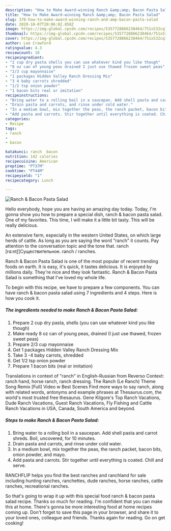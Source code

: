 ```yaml
---
description: "How to Make Award-winning Ranch &amp;amp; Bacon Pasta Salad"
title: "How to Make Award-winning Ranch &amp;amp; Bacon Pasta Salad"
slug: 378-how-to-make-award-winning-ranch-and-amp-bacon-pasta-salad
date: 2020-10-07T20:06:02.858Z
image: https://img-global.cpcdn.com/recipes/5357728866238464/751x532cq70/ranch-bacon-pasta-salad-recipe-main-photo.jpg
thumbnail: https://img-global.cpcdn.com/recipes/5357728866238464/751x532cq70/ranch-bacon-pasta-salad-recipe-main-photo.jpg
cover: https://img-global.cpcdn.com/recipes/5357728866238464/751x532cq70/ranch-bacon-pasta-salad-recipe-main-photo.jpg
author: Lee Crawford
ratingvalue: 4.3
reviewcount: 10
recipeingredient:
- "2 cup dry pasta shells you can use whatever kind you like though"
- "8 oz can of young peas drained I just use thawed frozen sweet peas"
- "2/3 cup mayonnaise"
- "1 packages Hidden Valley Ranch Dressing Mix"
- "3 4 baby carrots shredded"
- "1/2 tsp onion powder"
- "1 bacon bits real or imitation"
recipeinstructions:
- "Bring water to a rolling boil in a saucepan. Add shell pasta and carrot shreds. Boil, uncovered, for 10 minutes."
- "Drain pasta and carrots, and rinse under cold water."
- "In a medium bowl, mix together the peas, the ranch packet, bacon bits, onion powder, and mayo."
- "Add pasta and carrots. Stir together until everything is coated. Chill and serve."
categories:
- Recipe
tags:
- ranch
- 
- bacon

katakunci: ranch  bacon 
nutrition: 142 calories
recipecuisine: American
preptime: "PT37M"
cooktime: "PT44M"
recipeyield: "1"
recipecategory: Lunch

---
```



![Ranch &amp; Bacon Pasta Salad](https://img-global.cpcdn.com/recipes/5357728866238464/751x532cq70/ranch-bacon-pasta-salad-recipe-main-photo.jpg)

Hello everybody, hope you are having an amazing day today. Today, I'm gonna show you how to prepare a special dish, ranch &amp; bacon pasta salad. One of my favorites. This time, I will make it a little bit tasty. This will be really delicious.

An extensive farm, especially in the western United States, on which large herds of cattle. As long as you are saying the word &#34;ranch&#34; it counts. Pay attention to the conversation topic and the tone that. ranch [rɑ:ntʃ]Существительное. ranch / ranches.

Ranch &amp; Bacon Pasta Salad is one of the most popular of recent trending foods on earth. It is easy, it's quick, it tastes delicious. It is enjoyed by millions daily. They're nice and they look fantastic. Ranch &amp; Bacon Pasta Salad is something that I've loved my whole life.


To begin with this recipe, we have to prepare a few components. You can have ranch &amp; bacon pasta salad using 7 ingredients and 4 steps. Here is how you cook it.

<!--inarticleads1-->

##### The ingredients needed to make Ranch &amp; Bacon Pasta Salad:

1. Prepare 2 cup dry pasta, shells (you can use whatever kind you like though)
1. Make ready 8 oz can of young peas, drained (I just use thawed, frozen sweet peas)
1. Prepare 2/3 cup mayonnaise
1. Get 1 packages Hidden Valley Ranch Dressing Mix
1. Take 3 -4 baby carrots, shredded
1. Get 1/2 tsp onion powder
1. Prepare 1 bacon bits (real or imitation)


Translations in context of &#34;ranch&#34; in English-Russian from Reverso Context: ranch hand, horse ranch, ranch dressing. The Ranch (Le Ranch) Theme Song Remix [Full] Video w Best Scenes Find more ways to say ranch, along with related words, antonyms and example phrases at Thesaurus.com, the world&#39;s most trusted free thesaurus. Gene Kilgore&#39;s Top Ranch Vacations, Dude Ranch Vacations, Guest Ranch Vacations, Fly Fishing and Cattle Ranch Vacations in USA, Canada, South America and beyond. 

<!--inarticleads2-->

##### Steps to make Ranch &amp; Bacon Pasta Salad:

1. Bring water to a rolling boil in a saucepan. Add shell pasta and carrot shreds. Boil, uncovered, for 10 minutes.
1. Drain pasta and carrots, and rinse under cold water.
1. In a medium bowl, mix together the peas, the ranch packet, bacon bits, onion powder, and mayo.
1. Add pasta and carrots. Stir together until everything is coated. Chill and serve.


RANCHFLIP helps you find the best ranches and ranchland for sale including hunting ranches, ranchettes, dude ranches, horse ranches, cattle ranches, recreational ranches. 

So that's going to wrap it up with this special food ranch &amp; bacon pasta salad recipe. Thanks so much for reading. I'm confident that you can make this at home. There's gonna be more interesting food at home recipes coming up. Don't forget to save this page in your browser, and share it to your loved ones, colleague and friends. Thanks again for reading. Go on get cooking!

